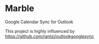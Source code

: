 Marble
======

Google Calendar Sync for Outlook

This project is highly influenced by https://github.com/rantsi/outlookgooglesync 

